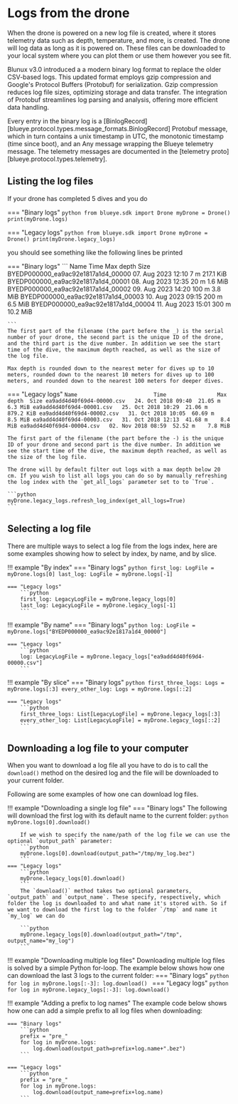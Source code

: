 # Logs from the drone

When the drone is powered on a new log file is created, where it stores telemetry data such as depth, temperature, and more, is created. The drone will log data as long as it is powered on. These files can be downloaded to your local system where you can plot them or use them however you see fit.

 Blunux v3.0 introduced a a modern binary log format to replace the older CSV-based logs. This updated format employs gzip compression and Google's Protocol Buffers (Protobuf) for serialization. Gzip compression reduces log file sizes, optimizing storage and data transfer. The integration of Protobuf streamlines log parsing and analysis, offering more efficient data handling.

 Every entry in the binary log is a [BinlogRecord][blueye.protocol.types.message_formats.BinlogRecord] Protobuf message, which in turn contains a unix timestamp in UTC, the monotonic timestamp (time since boot), and an Any message wrapping the Blueye telemetry message. The telemetry messages are documented in the [telemetry proto][blueye.protocol.types.telemetry].

## Listing the log files
If your drone has completed 5 dives and you do

=== "Binary logs"
    ```python
    from blueye.sdk import Drone
    myDrone = Drone()
    print(myDrone.logs)
    ```

=== "Legacy logs"
    ```python
    from blueye.sdk import Drone
    myDrone = Drone()
    print(myDrone.legacy_logs)
    ```

you should see something like the following lines be printed

=== "Binary logs"
    ```
    Name                                Time                Max depth    Size
    BYEDP000000_ea9ac92e1817a1d4_00000  07. Aug 2023 12:10  7 m          217.1 KiB
    BYEDP000000_ea9ac92e1817a1d4_00001  08. Aug 2023 12:35  20 m         1.6 MiB
    BYEDP000000_ea9ac92e1817a1d4_00002  09. Aug 2023 14:20  100 m        3.8 MiB
    BYEDP000000_ea9ac92e1817a1d4_00003  10. Aug 2023 09:15  200 m        6.5 MiB
    BYEDP000000_ea9ac92e1817a1d4_00004  11. Aug 2023 15:01  300 m        10.2 MiB

    ```
    The first part of the filename (the part before the _) is the serial number of your drone, the second part is the unique ID of the drone, and the third part is the dive number. In addition we see the start time of the dive, the maximum depth reached, as well as the size of the log file.

    Max depth is rounded down to the nearest meter for dives up to 10 meters, rounded down to the nearest 10 meters for dives up to 100 meters, and rounded down to the nearest 100 meters for deeper dives.

=== "Legacy logs"
    ```
    Name                        Time                Max depth  Size
    ea9add4d40f69d4-00000.csv   24. Oct 2018 09:40  21.05 m    6.3 MiB
    ea9add4d40f69d4-00001.csv   25. Oct 2018 10:29  21.06 m    879.2 KiB
    ea9add4d40f69d4-00002.csv   31. Oct 2018 10:05  60.69 m    8.5 MiB
    ea9add4d40f69d4-00003.csv   31. Oct 2018 12:13  41.68 m    8.4 MiB
    ea9add4d40f69d4-00004.csv   02. Nov 2018 08:59  52.52 m    7.8 MiB
    ```

    The first part of the filename (the part before the -) is the unique ID of your drone and second part is the dive number. In addition we see the start time of the dive, the maximum depth reached, as well as the size of the log file.

    The drone will by default filter out logs with a max depth below 20 cm. If you wish to list all logs you can do so by manually refreshing the log index with the `get_all_logs` parameter set to to `True`.

    ```python
    myDrone.legacy_logs.refresh_log_index(get_all_logs=True)
    ```

## Selecting a log file
There are multiple ways to select a log file from the logs index, here are some examples showing how to select by index, by name, and by slice.

!!! example "By index"
    === "Binary logs"
        ```python
        first_log: LogFile = myDrone.logs[0]
        last_log: LogFile = myDrone.logs[-1]
        ```

    === "Legacy logs"
        ```python
        first_log: LegacyLogFile = myDrone.legacy_logs[0]
        last_log: LegacyLogFile = myDrone.legacy_logs[-1]
        ```

!!! example "By name"
    === "Binary logs"
        ```python
        log: LogFile = myDrone.logs["BYEDP000000_ea9ac92e1817a1d4_00000"]
        ```

    === "Legacy logs"
        ```python
        log: LegacyLogFile = myDrone.legacy_logs["ea9add4d40f69d4-00000.csv"]
        ```

!!! example "By slice"
    === "Binary logs"
        ```python
        first_three_logs: Logs = myDrone.logs[:3]
        every_other_log: Logs = myDrone.logs[::2]
        ```

    === "Legacy logs"
        ```python
        first_three_logs: List[LegacyLogFile] = myDrone.legacy_logs[:3]
        every_other_log: List[LegacyLogFile] = myDrone.legacy_logs[::2]
        ```
## Downloading a log file to your computer
When you want to download a log file all you have to do is to call the `download()`
method on the desired log and the file will be downloaded to your current folder.

Following are some examples of how one can download log files.

!!! example "Downloading a single log file"
    === "Binary logs"
        The following will download the first log with its default name to the current folder:
        ```python
        myDrone.logs[0].download()
        ```

        If we wish to specify the name/path of the log file we can use the optional `output_path` parameter:
        ```python
        myDrone.logs[0].download(output_path="/tmp/my_log.bez")
        ```
    === "Legacy logs"
        ```python
        myDrone.legacy_logs[0].download()
        ```
        The `download()` method takes two optional parameters, `output_path` and `output_name`. These specify, respectively, which folder the log is downloaded to and what name it's stored with. So if we want to download the first log to the folder `/tmp` and name it `my_log` we can do

        ```python
        myDrone.legacy_logs[0].download(output_path="/tmp", output_name="my_log")
        ```

!!! example "Downloading multiple log files"
    Downloading multiple log files is solved by a simple Python for-loop. The example below shows how one can download the last 3 logs to the current folder:
    === "Binary logs"
        ```python
        for log in myDrone.logs[:-3]:
            log.download()
        ```
    === "Legacy logs"
        ```python
        for log in myDrone.legacy_logs[:-3]:
            log.download()
        ```

!!! example "Adding a prefix to log names"
    The example code below shows how one can add a simple prefix to all log files when downloading:

    === "Binary logs"
        ```python
        prefix = "pre_"
        for log in myDrone.logs:
            log.download(output_path=prefix+log.name+".bez")
        ```

    === "Legacy logs"
        ```python
        prefix = "pre_"
        for log in myDrone.logs:
            log.download(output_name=prefix+log.name)
        ```
